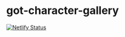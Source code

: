# got-character-gallery

[![Netlify Status](https://api.netlify.com/api/v1/badges/0892f5ff-b41a-4491-9880-2f9283f51aa7/deploy-status)](https://app.netlify.com/sites/gotcg/deploys)
